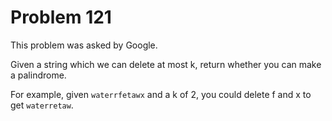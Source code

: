 # Problem 121

This problem was asked by Google.

Given a string which we can delete at most k, return whether you can make a palindrome.

For example, given `waterrfetawx` and a k of 2, you could delete f and x to get `waterretaw`.